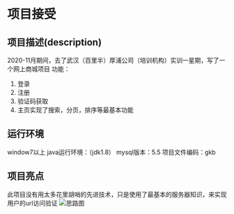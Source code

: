 # 项目接受
## 项目描述(description)
2020-11月期间，去了武汉（百里半）厚浦公司（培训机构）实训一星期，写了一个网上商城项目
功能：
1. 登录
2. 注册
3. 验证码获取
4. 主页实现了搜索，分页，排序等最基本功能

## 运行环境
window7以上
java运行环境：（jdk1.8）
mysql版本：5.5
项目文件编码：gkb

## 项目亮点
此项目没有用太多花里胡哨的先进技术，只是使用了最基本的服务器知识，来实现用户的url访问验证
![思路图](https://markdown.com.cn/assets/img/philly-magic-garden.9c0b4415.jpg)
